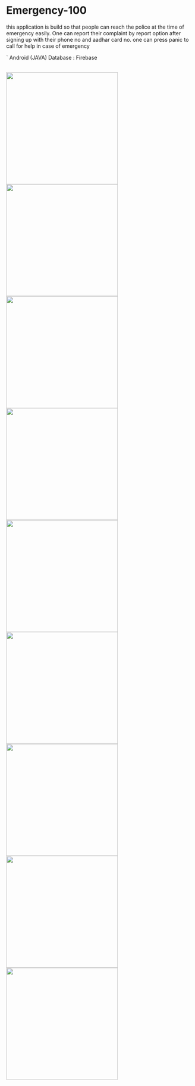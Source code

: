 # Emergency-100
this application is build so that people can reach the police at the time of emergency easily. 
One can report their complaint by report option after signing up with their phone no and aadhar card no. 
one can press panic to call for help in case of emergency

` Android (JAVA)
  Database : Firebase
 
<br/>
<img src="https://raw.githubusercontent.com/komalswami/Emergency-100/main/ss/ss1.jpeg" width="300"/> <img src="https://raw.githubusercontent.com/komalswami/Emergency-100/main/ss/ss2.jpeg" width="300"/> <img src="https://raw.githubusercontent.com/komalswami/Emergency-100/main/ss/ss3.jpeg" width="300"/> <img src="https://raw.githubusercontent.com/komalswami/Emergency-100/main/ss/ss4.jpeg" width="300"/> 
<img src="https://raw.githubusercontent.com/komalswami/Emergency-100/main/ss/ss5.jpeg" width="300"/> <img src="https://raw.githubusercontent.com/komalswami/Emergency-100/main/ss/ss6.jpeg" width="300"/> <img src="https://raw.githubusercontent.com/komalswami/Emergency-100/main/ss/ss7.jpeg" width="300"/> 
<img src="https://raw.githubusercontent.com/komalswami/Emergency-100/main/ss/ss8.jpeg" width="300"/> <img src="https://raw.githubusercontent.com/komalswami/Emergency-100/main/ss/ss9.jpeg" width="300"/>

<br/>

